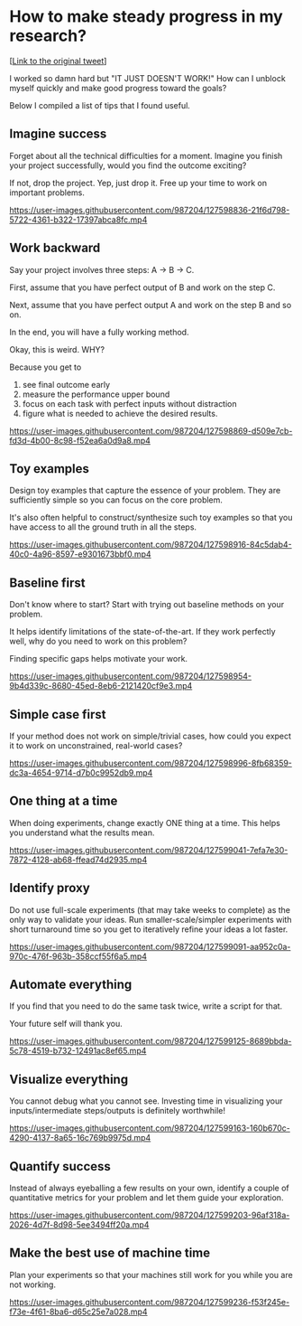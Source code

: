 # How to make steady progress in my research?

[[Link to the original tweet](https://twitter.com/jbhuang0604/status/1419880122006519809)]

I worked so damn hard but "IT JUST DOESN'T WORK!" 
How can I unblock myself quickly and make good progress toward the goals? 

Below I compiled a list of tips that I found useful. 


## Imagine success

Forget about all the technical difficulties for a moment. Imagine you finish your project successfully, would you find the outcome exciting? 

If not, drop the project. Yep, just drop it. Free up your time to work on important problems.

https://user-images.githubusercontent.com/987204/127598836-21f6d798-5722-4361-b322-17397abca8fc.mp4


## Work backward

Say your project involves three steps: A -> B -> C.

First, assume that you have perfect output of B and work on the step C. 

Next, assume that you have perfect output A and work on the step B and so on.

In the end, you will have a fully working method.

Okay, this is weird. WHY?

Because you get to
1) see final outcome early
2) measure the performance upper bound
3) focus on each task with perfect inputs without distraction
4) figure what is needed to achieve the desired results.

https://user-images.githubusercontent.com/987204/127598869-d509e7cb-fd3d-4b00-8c98-f52ea6a0d9a8.mp4

## Toy examples

Design toy examples that capture the essence of your problem. They are sufficiently simple so you can focus on the core problem.

It's also often helpful to construct/synthesize such toy examples so that you have access to all the ground truth in all the steps.

https://user-images.githubusercontent.com/987204/127598916-84c5dab4-40c0-4a96-8597-e9301673bbf0.mp4

## Baseline first

Don't know where to start? Start with trying out baseline methods on your problem.

It helps identify limitations of the state-of-the-art. If they work perfectly well, why do you need to work on this problem? 

Finding specific gaps helps motivate your work.

https://user-images.githubusercontent.com/987204/127598954-9b4d339c-8680-45ed-8eb6-2121420cf9e3.mp4

## Simple case first

If your method does not work on simple/trivial cases, how could you expect it to work on unconstrained, real-world cases?

https://user-images.githubusercontent.com/987204/127598996-8fb68359-dc3a-4654-9714-d7b0c9952db9.mp4

## One thing at a time

When doing experiments, change exactly ONE thing at a time. This helps you understand what the results mean.

https://user-images.githubusercontent.com/987204/127599041-7efa7e30-7872-4128-ab68-ffead74d2935.mp4

## Identify proxy

Do not use full-scale experiments (that may take weeks to complete) as the only way to validate your ideas. Run smaller-scale/simpler experiments with short turnaround time so you get to iteratively refine your ideas a lot faster.

https://user-images.githubusercontent.com/987204/127599091-aa952c0a-970c-476f-963b-358ccf55f6a5.mp4

## Automate everything

If you find that you need to do the same task twice, write a script for that.

Your future self will thank you.

https://user-images.githubusercontent.com/987204/127599125-8689bbda-5c78-4519-b732-12491ac8ef65.mp4


## Visualize everything

You cannot debug what you cannot see. Investing time in visualizing your inputs/intermediate steps/outputs is definitely worthwhile!

https://user-images.githubusercontent.com/987204/127599163-160b670c-4290-4137-8a65-16c769b9975d.mp4


## Quantify success

Instead of always eyeballing a few results on your own, identify a couple of quantitative metrics for your problem and let them guide your exploration.

https://user-images.githubusercontent.com/987204/127599203-96af318a-2026-4d7f-8d98-5ee3494ff20a.mp4

## Make the best use of machine time

Plan your experiments so that your machines still work for you while you are not working.

https://user-images.githubusercontent.com/987204/127599236-f53f245e-f73e-4f61-8ba6-d65c25e7a028.mp4

